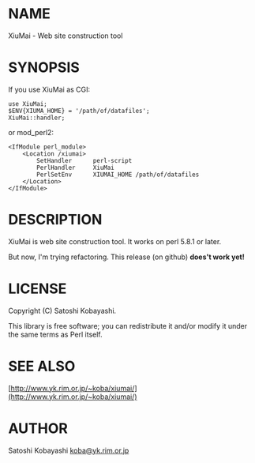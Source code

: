 # NAME

XiuMai - Web site construction tool

# SYNOPSIS

If you use XiuMai as CGI:

    use XiuMai;
    $ENV{XIUMA_HOME} = '/path/of/datafiles';
    XiuMai::handler;

or mod\_perl2:

    <IfModule perl_module>
        <Location /xiumai>
            SetHandler      perl-script
            PerlHandler     XiuMai
            PerlSetEnv      XIUMAI_HOME /path/of/datafiles
        </Location>
    </IfModule>

# DESCRIPTION

XiuMai is web site construction tool. It works on perl 5.8.1 or later.

But now, I'm trying refactoring. This release (on github) **does't work yet!**

# LICENSE

Copyright (C) Satoshi Kobayashi.

This library is free software; you can redistribute it and/or modify
it under the same terms as Perl itself.

# SEE ALSO

[http://www.yk.rim.or.jp/~koba/xiumai/](http://www.yk.rim.or.jp/~koba/xiumai/)

# AUTHOR

Satoshi Kobayashi <koba@yk.rim.or.jp>
